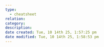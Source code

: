 ```yaml
---
type:
  - cheatsheet
relation:
category:
description:
date created: Tue, 10 14th 25, 1:57:25 pm
date modified: Tue, 10 14th 25, 1:58:53 pm
---
```

